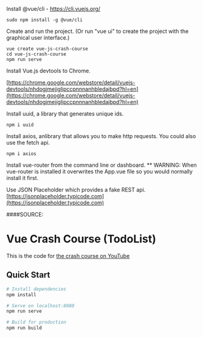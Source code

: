 Install @vue/cli  - https://cli.vuejs.org/
```
sudo npm install -g @vue/cli
```

Create and run the project. (Or run "vue ui" to create the project with the graphical user interface.)
```
vue create vue-js-crash-course
cd vue-js-crash-course
npm run serve
```

Install Vue.js devtools to Chrome.

[https://chrome.google.com/webstore/detail/vuejs-devtools/nhdogjmejiglipccpnnnanhbledajbpd?hl=en](https://chrome.google.com/webstore/detail/vuejs-devtools/nhdogjmejiglipccpnnnanhbledajbpd?hl=en)

Install uuid, a library that generates unique ids.
```
npm i uuid
```

Install axios, anlibrary that allows you to make http requests. You could also use the fetch api. 
```
npm i axios
```

Install vue-router from the command line or dashboard. 
** WARNING: When vue-router is installed it overwrites the App.vue file so you would normally install it first.


Use JSON Placeholder which provides a fake REST api.
[https://jsonplaceholder.typicode.com](https://jsonplaceholder.typicode.com)

####SOURCE:
# Vue Crash Course (TodoList)

This is the code for [the crash course on YouTube](https://youtu.be/Wy9q22isx3U)

## Quick Start

```bash
# Install dependencies
npm install

# Serve on localhost:8080
npm run serve

# Build for production
npm run build
```


